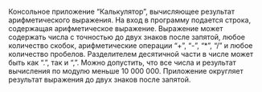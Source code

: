 Консольное приложение “Калькулятор”, вычисляющее результат
арифметического выражения. 
На вход в программу подается строка, содержащая арифметическое выражение. Выражение может
содержать числа с точностью до двух знаков после запятой, любое количество скобок, арифметические
операции “+”, “-”, “*”, “/” и любое количество пробелов. Разделителем десятичной части в числе может
быть как “.”, так и “,”. Можно допустить, что все числа и результат вычисления по модулю меньше 10
000 000. Приложение округляет результат выражения до двух знаков после запятой.

